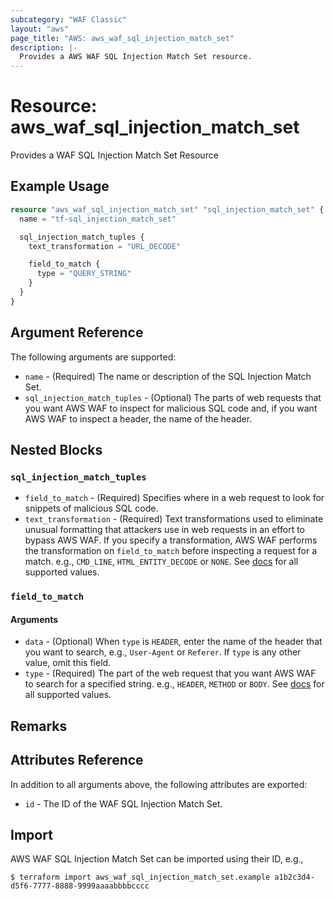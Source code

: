 ```yaml
---
subcategory: "WAF Classic"
layout: "aws"
page_title: "AWS: aws_waf_sql_injection_match_set"
description: |-
  Provides a AWS WAF SQL Injection Match Set resource.
---
```


# Resource: aws_waf_sql_injection_match_set

Provides a WAF SQL Injection Match Set Resource

## Example Usage

```terraform
resource "aws_waf_sql_injection_match_set" "sql_injection_match_set" {
  name = "tf-sql_injection_match_set"

  sql_injection_match_tuples {
    text_transformation = "URL_DECODE"

    field_to_match {
      type = "QUERY_STRING"
    }
  }
}
```

## Argument Reference

The following arguments are supported:

* `name` - (Required) The name or description of the SQL Injection Match Set.
* `sql_injection_match_tuples` - (Optional) The parts of web requests that you want AWS WAF to inspect for malicious SQL code and, if you want AWS WAF to inspect a header, the name of the header.

## Nested Blocks

### `sql_injection_match_tuples`

* `field_to_match` - (Required) Specifies where in a web request to look for snippets of malicious SQL code.
* `text_transformation` - (Required) Text transformations used to eliminate unusual formatting that attackers use in web requests in an effort to bypass AWS WAF.
  If you specify a transformation, AWS WAF performs the transformation on `field_to_match` before inspecting a request for a match.
  e.g., `CMD_LINE`, `HTML_ENTITY_DECODE` or `NONE`.
  See [docs](https://docs.aws.amazon.com/waf/latest/APIReference/API_SqlInjectionMatchTuple.html#WAF-Type-SqlInjectionMatchTuple-TextTransformation)
  for all supported values.

### `field_to_match`

#### Arguments

* `data` - (Optional) When `type` is `HEADER`, enter the name of the header that you want to search, e.g., `User-Agent` or `Referer`.
  If `type` is any other value, omit this field.
* `type` - (Required) The part of the web request that you want AWS WAF to search for a specified string.
  e.g., `HEADER`, `METHOD` or `BODY`.
  See [docs](https://docs.aws.amazon.com/waf/latest/APIReference/API_FieldToMatch.html)
  for all supported values.

## Remarks

## Attributes Reference

In addition to all arguments above, the following attributes are exported:

* `id` - The ID of the WAF SQL Injection Match Set.

## Import

AWS WAF SQL Injection Match Set can be imported using their ID, e.g.,

```
$ terraform import aws_waf_sql_injection_match_set.example a1b2c3d4-d5f6-7777-8888-9999aaaabbbbcccc
```
